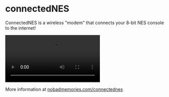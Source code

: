 # connectedNES
ConnectedNES is a wireless "modem" that connects your 8-bit NES console to the internet!

![ConnectedNES](yhS-Ol4z7DUCZC62.mp4)

More information at [nobadmemories.com/connectednes](http://www.nobadmemories.com/connectednes)
